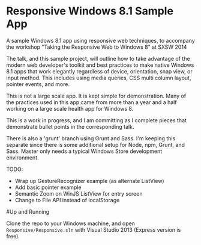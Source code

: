 Responsive Windows 8.1 Sample App
=========================

A sample Windows 8.1 app using responsive web techniques, to accompany the workshop "Taking the Responsive Web to Windows 8" at SXSW 2014

The talk, and this sample project, will outline how to take advantage of the modern web developer's toolkit and best practices to make native Windows 8.1 apps that work elegantly regardless of device, orientation, snap view, or input method. This includes using media queries, CSS multi column layout, pointer events, and more.

This is not a large scale app.  It is kept simple for demonstration.  Many of the practices used in this app came from more than a year and a half working on a large scale health app for Windows 8.

This is a work in progress, and I am committing as I complete pieces that demonstrate bullet points in the corresponding talk.

There is also a 'grunt' branch using Grunt and Sass.  I'm keeping this separate since there is some additional setup for Node, npm, Grunt, and Sass.  Master only needs a typical Windows Store development environment.  

TODO: 
* Wrap up GestureRecognizer example (as alternate ListView)
* Add basic pointer example
* Semantic Zoom on WinJS ListView for entry screen
* Change to File API instead of localStorage



#Up and Running

Clone the repo to your Windows machine, and open `Responsive/Responsive.sln` with Visual Studio 2013 (Express version is free).
